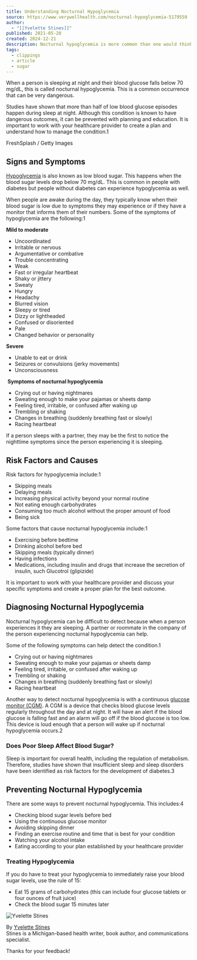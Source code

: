 ```yaml
---
title: Understanding Nocturnal Hypoglycemia
source: https://www.verywellhealth.com/nocturnal-hypoglycemia-5179559
author:
  - "[[Yvelette Stines]]"
published: 2021-05-20
created: 2024-12-21
description: Nocturnal hypoglycemia is more common than one would think. Learn the key signs to monitor and how sleep and blood sugar are intertwined.
tags:
  - clippings
  - article
  - sugar
---
```

When a person is sleeping at night and their blood glucose falls below 70 mg/dL, this is called nocturnal hypoglycemia. This is a common occurrence that can be very dangerous.

Studies have shown that more than half of low blood glucose episodes happen during sleep at night. Although this condition is known to have dangerous outcomes, it can be prevented with planning and education. It is important to work with your healthcare provider to create a plan and understand how to manage the condition.1

FreshSplash / Getty Images

## Signs and Symptoms

[Hypoglycemia](https://www.verywellhealth.com/hypoglycemia-symptoms-1298883) is also known as low blood sugar. This happens when the blood sugar levels drop below 70 mg/dL. This is common in people with diabetes but people without diabetes can experience hypoglycemia as well.

When people are awake during the day, they typically know when their blood sugar is low due to symptoms they may experience or if they have a monitor that informs them of their numbers. Some of the symptoms of hypoglycemia are the following:1

**Mild to moderate**

- Uncoordinated
- Irritable or nervous
- Argumentative or combative
- Trouble concentrating
- Weak
- Fast or irregular heartbeat
- Shaky or jittery
- Sweaty
- Hungry
- Headachy
- Blurred vision
- Sleepy or tired
- Dizzy or lightheaded
- Confused or disoriented
- Pale
- Changed behavior or personality

**Severe**

- Unable to eat or drink
- Seizures or convulsions (jerky movements)
- Unconsciousness

 **Symptoms of nocturnal hypoglycemia**

- Crying out or having nightmares
- Sweating enough to make your pajamas or sheets damp
- Feeling tired, irritable, or confused after waking up
- Trembling or shaking
- Changes in breathing (suddenly breathing fast or slowly)
- Racing heartbeat

If a person sleeps with a partner, they may be the first to notice the nighttime symptoms since the person experiencing it is sleeping.

## Risk Factors and Causes

Risk factors for hypoglycemia include:1

- Skipping meals
- Delaying meals
- Increasing physical activity beyond your normal routine
- Not eating enough carbohydrates
- Consuming too much alcohol without the proper amount of food
- Being sick

Some factors that cause nocturnal hypoglycemia include:1

- Exercising before bedtime
- Drinking alcohol before bed
- Skipping meals (typically dinner)
- Having infections
- Medications, including insulin and drugs that increase the secretion of insulin, such Glucotrol (glipizide)

It is important to work with your healthcare provider and discuss your specific symptoms and create a proper plan for the best outcome.

## Diagnosing Nocturnal Hypoglycemia

Nocturnal hypoglycemia can be difficult to detect because when a person experiences it they are sleeping. A partner or roommate in the company of the person experiencing nocturnal hypoglycemia can help.

Some of the following symptoms can help detect the condition.1

- Crying out or having nightmares
- Sweating enough to make your pajamas or sheets damp
- Feeling tired, irritable, or confused after waking up
- Trembling or shaking
- Changes in breathing (suddenly breathing fast or slowly)
- Racing heartbeat

Another way to detect nocturnal hypoglycemia is with a continuous [glucose monitor (CGM)](https://www.verywellhealth.com/continuous-glucose-monitoring-the-arrival-of-dexcom-5-3289566). A CGM is a device that checks blood glucose levels regularly throughout the day and at night. It will have an alert if the blood glucose is falling fast and an alarm will go off if the blood glucose is too low. This device is loud enough that a person will wake up if nocturnal hypoglycemia occurs.2

### Does Poor Sleep Affect Blood Sugar?

Sleep is important for overall health, including the regulation of metabolism. Therefore, studies have shown that insufficient sleep and sleep disorders have been identified as risk factors for the development of diabetes.3

## Preventing Nocturnal Hypoglycemia

There are some ways to prevent nocturnal hypoglycemia. This includes:4

- Checking blood sugar levels before bed
- Using the continuous glucose monitor
- Avoiding skipping dinner
- Finding an exercise routine and time that is best for your condition
- Watching your alcohol intake
- Eating according to your plan established by your healthcare provider

### Treating Hypoglycemia

If you do have to treat your hypoglycemia to immediately raise your blood sugar levels, use the rule of 15:

- Eat 15 grams of carbohydrates (this can include four glucose tablets or four ounces of fruit juice)
- Check the blood sugar 15 minutes later

![Yvelette Stines](https://www.verywellhealth.com/thmb/cUYjVYeAP7UYjbkNw4PTFlFbnXk=/144x144/filters:no_upscale():max_bytes(150000):strip_icc()/Stines_0298-db897a176ffb48a0a5abf4ac9edd5b42.jpg)

By [Yvelette Stines](https://www.verywellhealth.com/yvelette-stines-5077313)  
Stines is a Michigan-based health writer, book author, and communications specialist.

Thanks for your feedback!